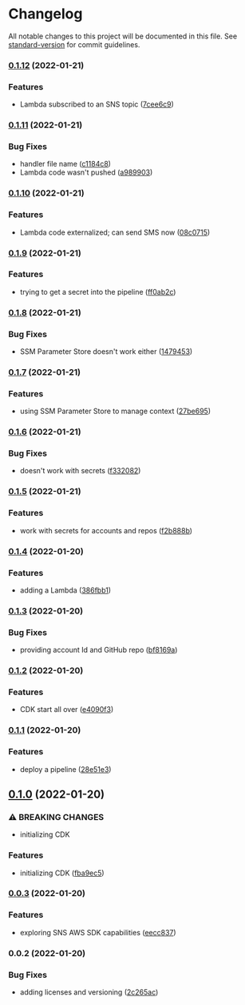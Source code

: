 # Changelog

All notable changes to this project will be documented in this file. See [standard-version](https://github.com/conventional-changelog/standard-version) for commit guidelines.

### [0.1.12](https://github.com/cabcookie/sns-cost-allocation/compare/v0.1.11...v0.1.12) (2022-01-21)


### Features

* Lambda subscribed to an SNS topic ([7cee6c9](https://github.com/cabcookie/sns-cost-allocation/commit/7cee6c932509ef1c93a8d3b310dde8aafe5ea0b1))

### [0.1.11](https://github.com/cabcookie/sns-cost-allocation/compare/v0.1.10...v0.1.11) (2022-01-21)


### Bug Fixes

* handler file name ([c1184c8](https://github.com/cabcookie/sns-cost-allocation/commit/c1184c8d239ef52ebd53fa96ca4a2bb61dc86205))
* Lambda code wasn't pushed ([a989903](https://github.com/cabcookie/sns-cost-allocation/commit/a989903b340fd557eaeabf12fdedd11938df85b3))

### [0.1.10](https://github.com/cabcookie/sns-cost-allocation/compare/v0.1.9...v0.1.10) (2022-01-21)


### Features

* Lambda code externalized; can send SMS now ([08c0715](https://github.com/cabcookie/sns-cost-allocation/commit/08c07154a275a06991da8727168e7227550ab038))

### [0.1.9](https://github.com/cabcookie/sns-cost-allocation/compare/v0.1.8...v0.1.9) (2022-01-21)


### Features

* trying to get a secret into the pipeline ([ff0ab2c](https://github.com/cabcookie/sns-cost-allocation/commit/ff0ab2c69bd60f02472add73c050988de88612b6))

### [0.1.8](https://github.com/cabcookie/sns-cost-allocation/compare/v0.1.7...v0.1.8) (2022-01-21)


### Bug Fixes

* SSM Parameter Store doesn't work either ([1479453](https://github.com/cabcookie/sns-cost-allocation/commit/1479453af2769fc51120ced64041c7e7c8756d4b))

### [0.1.7](https://github.com/cabcookie/sns-cost-allocation/compare/v0.1.6...v0.1.7) (2022-01-21)


### Features

* using SSM Parameter Store to manage context ([27be695](https://github.com/cabcookie/sns-cost-allocation/commit/27be69568f61d61251810bce99731c615d35d52c))

### [0.1.6](https://github.com/cabcookie/sns-cost-allocation/compare/v0.1.5...v0.1.6) (2022-01-21)


### Bug Fixes

* doesn't work with secrets ([f332082](https://github.com/cabcookie/sns-cost-allocation/commit/f3320824299456ede17a5a82ccec542f93bd842a))

### [0.1.5](https://github.com/cabcookie/sns-cost-allocation/compare/v0.1.4...v0.1.5) (2022-01-21)


### Features

* work with secrets for accounts and repos ([f2b888b](https://github.com/cabcookie/sns-cost-allocation/commit/f2b888b76a818959cbb9a340aea00466b2f6ced0))

### [0.1.4](https://github.com/cabcookie/sns-cost-allocation/compare/v0.1.3...v0.1.4) (2022-01-20)


### Features

* adding a Lambda ([386fbb1](https://github.com/cabcookie/sns-cost-allocation/commit/386fbb17b46581e70597063f19be47c0e1489f70))

### [0.1.3](https://github.com/cabcookie/sns-cost-allocation/compare/v0.1.2...v0.1.3) (2022-01-20)


### Bug Fixes

* providing account Id and GitHub repo ([bf8169a](https://github.com/cabcookie/sns-cost-allocation/commit/bf8169a433a3348c816133ebbb2c1c6ed0a026d2))

### [0.1.2](https://github.com/cabcookie/sns-cost-allocation/compare/v0.1.1...v0.1.2) (2022-01-20)


### Features

* CDK start all over ([e4090f3](https://github.com/cabcookie/sns-cost-allocation/commit/e4090f3d84fa8efd2d687a9713629f09c2c31f4b))

### [0.1.1](https://github.com/cabcookie/sns-cost-allocation/compare/v0.1.0...v0.1.1) (2022-01-20)


### Features

* deploy a pipeline ([28e51e3](https://github.com/cabcookie/sns-cost-allocation/commit/28e51e3b484ceaf8a1273f010ff892ac3971e18e))

## [0.1.0](https://github.com/cabcookie/sns-cost-allocation/compare/v0.0.3...v0.1.0) (2022-01-20)


### ⚠ BREAKING CHANGES

* initializing CDK

### Features

* initializing CDK ([fba9ec5](https://github.com/cabcookie/sns-cost-allocation/commit/fba9ec532598835e7f47c137d29720a6413e029b))

### [0.0.3](https://github.com/cabcookie/sns-cost-allocation/compare/v0.0.2...v0.0.3) (2022-01-20)


### Features

* exploring SNS AWS SDK capabilities ([eecc837](https://github.com/cabcookie/sns-cost-allocation/commit/eecc8377f1de4777c388cc4fb05a488883c6957f))

### 0.0.2 (2022-01-20)


### Bug Fixes

* adding licenses and versioning ([2c265ac](https://github.com/cabcookie/sns-cost-allocation/commit/2c265acbf7af103c431ac0254fb9de64a9fa65a2))
